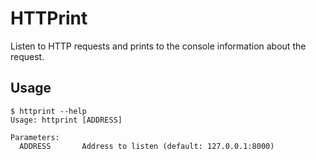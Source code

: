 # HTTPrint

Listen to HTTP requests and prints to the console information about the request.

## Usage

```shell
$ httprint --help
Usage: httprint [ADDRESS]

Parameters:
  ADDRESS       Address to listen (default: 127.0.0.1:8000)
```
